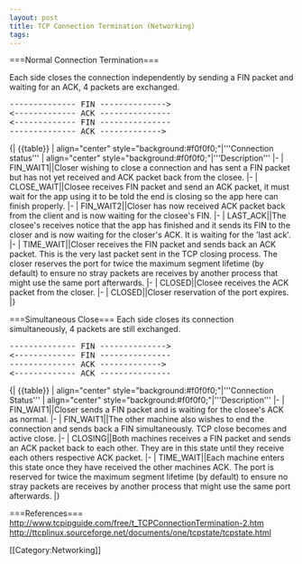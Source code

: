 ```yaml
---
layout: post 
title: TCP Connection Termination (Networking)
tags: 
---
```


===Normal Connection Termination===

Each side closes the connection independently by sending a FIN packet and waiting for an ACK, 4 packets are exchanged.
<pre>
-------------- FIN --------------> 
<------------- ACK ---------------
<------------- FIN ---------------
-------------- ACK ------------->
</pre>
{| {{table}}
| align="center" style="background:#f0f0f0;"|'''Connection status'''
| align="center" style="background:#f0f0f0;"|'''Description'''
|-
| FIN_WAIT1||Closer wishing to close a connection and has sent a FIN packet but has not yet received and ACK packet back from the closee.
|-
| CLOSE_WAIT||Closee receives FIN packet and send an ACK packet, it must wait for the app using it to be told the end is closing so the app here can finish properly.
|-
| FIN_WAIT2||Closer has now received ACK packet back from the client and is now waiting for the closee's FIN.
|-
| LAST_ACK||The closee's receives notice that the app has finished and it sends its FIN to the closer and is now waiting for the closer's ACK. It is waiting for the 'last ack'.
|-
| TIME_WAIT||Closer receives the FIN packet and sends back an ACK packet. This is the very last packet sent in the TCP closing process. The closer reserves the port for twice the maximum segment lifetime (by default) to ensure no stray packets are receives by another process that might use the same port afterwards.
|-
| CLOSED||Closee receives the ACK packet from the closer.
|-
| CLOSED||Closer reservation of the port expires.
|}

===Simultaneous Close===
Each side closes its connection simultaneously, 4 packets are still exchanged.
<pre>
-------------- FIN -------------->
<------------- FIN ---------------
-------------- ACK ------------->
<------------- ACK ---------------
</pre>
{| {{table}}
| align="center" style="background:#f0f0f0;"|'''Connection Status'''
| align="center" style="background:#f0f0f0;"|'''Description'''
|-
| FIN_WAIT1||Closer sends a FIN packet and is waiting for the closee's ACK as normal.
|-
| FIN_WAIT1||The other machine also wishes to end the connection and sends back a FIN simultaneously. TCP close becomes and active close.
|-
| CLOSING||Both machines receives a FIN packet and sends an ACK packet back to each other. They are in this state until they receive each others respective ACK packet.
|-
| TIME_WAIT||Each machine enters this state once they have received the other machines ACK. The port is reserved for twice the maximum segment lifetime (by default) to ensure no stray packets are receives by another process that might use the same port afterwards.
|}

===References===
http://www.tcpipguide.com/free/t_TCPConnectionTermination-2.htm<br>
http://ttcplinux.sourceforge.net/documents/one/tcpstate/tcpstate.html

[[Category:Networking]]
